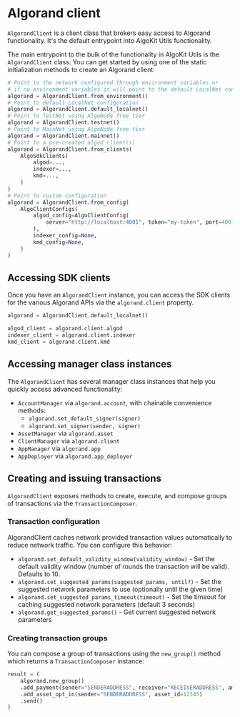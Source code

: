 # Algorand client

`AlgorandClient` is a client class that brokers easy access to Algorand functionality. It's the default entrypoint into AlgoKit Utils functionality.

The main entrypoint to the bulk of the functionality in AlgoKit Utils is the `AlgorandClient` class. You can get started by using one of the static initialization methods to create an Algorand client:

```python
# Point to the network configured through environment variables or
# if no environment variables it will point to the default LocalNet configuration
algorand = AlgorandClient.from_environment()
# Point to default LocalNet configuration
algorand = AlgorandClient.default_localnet()
# Point to TestNet using AlgoNode free tier
algorand = AlgorandClient.testnet()
# Point to MainNet using AlgoNode free tier
algorand = AlgorandClient.mainnet()
# Point to a pre-created algod client(s)
algorand = AlgorandClient.from_clients(
    AlgoSdkClients(
        algod=...,
        indexer=...,
        kmd=...,
    )
)
# Point to custom configuration
algorand = AlgorandClient.from_config(
    AlgoClientConfigs(
        algod_config=AlgoClientConfig(
            server="http://localhost:4001", token="my-token", port=4001
        ),
        indexer_config=None,
        kmd_config=None,
    )
)
```

## Accessing SDK clients

Once you have an `AlgorandClient` instance, you can access the SDK clients for the various Algorand APIs via the `algorand.client` property.

```python
algorand = AlgorandClient.default_localnet()

algod_client = algorand.client.algod
indexer_client = algorand.client.indexer
kmd_client = algorand.client.kmd
```

## Accessing manager class instances

The `AlgorandClient` has several manager class instances that help you quickly access advanced functionality:

- `AccountManager` via `algorand.account`, with chainable convenience methods:
  - `algorand.set_default_signer(signer)`
  - `algorand.set_signer(sender, signer)`
- `AssetManager` via `algorand.asset`
- `ClientManager` via `algorand.client`
- `AppManager` via `algorand.app`
- `AppDeployer` via `algorand.app_deployer`

## Creating and issuing transactions

`AlgorandClient` exposes methods to create, execute, and compose groups of transactions via the `TransactionComposer`.

### Transaction configuration

AlgorandClient caches network provided transaction values automatically to reduce network traffic. You can configure this behavior:

- `algorand.set_default_validity_window(validity_window)` - Set the default validity window (number of rounds the transaction will be valid). Defaults to 10.
- `algorand.set_suggested_params(suggested_params, until?)` - Set the suggested network parameters to use (optionally until the given time)
- `algorand.set_suggested_params_timeout(timeout)` - Set the timeout for caching suggested network parameters (default 3 seconds)
- `algorand.get_suggested_params()` - Get current suggested network parameters

### Creating transaction groups

You can compose a group of transactions using the `new_group()` method which returns a `TransactionComposer` instance:

```python
result = (
    algorand.new_group()
    .add_payment(sender="SENDERADDRESS", receiver="RECEIVERADDRESS", amount=1_000)
    .add_asset_opt_in(sender="SENDERADDRESS", asset_id=12345)
    .send()
)
```
